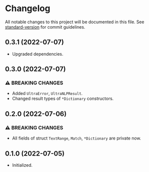 # Changelog
All notable changes to this project will be documented in this file. See [standard-version](https://github.com/conventional-changelog/standard-version) for commit guidelines.

## 0.3.1 (2022-07-07)
- Upgraded dependencies.

## 0.3.0 (2022-07-07)
### ⚠ BREAKING CHANGES
- Added `UltraError`, `UltraNLPResult`.
- Changed result types of `*Dictionary` constructors.

## 0.2.0 (2022-07-06)
### ⚠ BREAKING CHANGES
- All fields of struct `TextRange`, `Match`, `*Dictionary` are private now.

## 0.1.0 (2022-07-05)
- Initialized.
